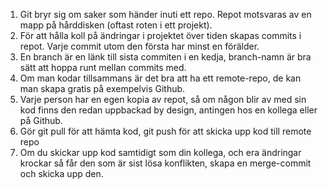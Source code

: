 1. Git bryr sig om saker som händer inuti ett repo. Repot motsvaras av en mapp på hårddisken (oftast roten i ett projekt).
2. För att hålla koll på ändringar i projektet över tiden skapas commits i repot. Varje commit utom den första har minst en förälder.
3. En branch är en länk till sista commiten i en kedja, branch-namn är bra sätt att hoppa runt mellan commits med.
4. Om man kodar tillsammans är det bra att ha ett remote-repo, de kan man skapa gratis på exempelvis Github.
5. Varje person har en egen kopia av repot, så om någon blir av med sin kod finns den redan uppbackad by design, antingen hos en kollega eller på Github.
6. Gör git pull för att hämta kod, git push för att skicka upp kod till remote repo
7. Om du skickar upp kod samtidigt som din kollega, och era ändringar krockar så får den som är sist lösa konflikten, skapa en merge-commit och skicka upp den.

